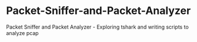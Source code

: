 # Packet-Sniffer-and-Packet-Analyzer
Packet Sniffer and Packet Analyzer - Exploring tshark and writing scripts to analyze pcap
